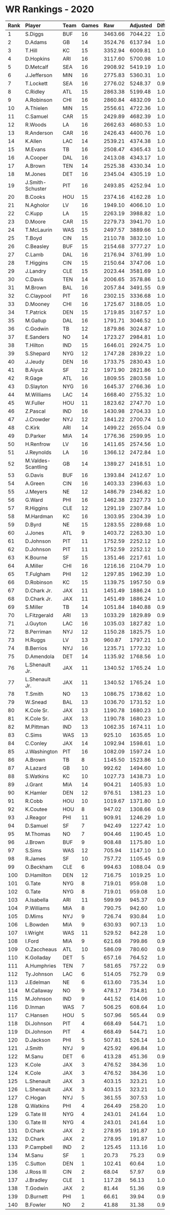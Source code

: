 # WR Rankings - 2020

| Rank | Player             | Team | Games | Raw     | Adjusted | Difficulty | Avg/Game | Typical | Consistency    | Trend    |
| :----| :------------------| :----| :-----| :-------| :--------| :----------| :--------| :-------| :--------------| :--------|
| 1    | S.Diggs            | BUF  | 16    | 3463.66 | 7044.22  | 1.017      | 440.26   | 453.19  | 10/1/5         | +78.6%   |
| 2    | D.Adams            | GB   | 14    | 3524.76 | 6137.94  | 1.012      | 438.42   | 461.67  | 6/2/6          | +109.4%  |
| 3    | T.Hill             | KC   | 15    | 3352.94 | 6009.81  | 1.008      | 400.65   | 401.41  | 9/2/4          | +79.9%   |
| 4    | D.Hopkins          | ARI  | 16    | 3117.60 | 5700.98  | 1.000      | 356.31   | 365.31  | 8/1/7          | +117.1%  |
| 5    | D.Metcalf          | SEA  | 16    | 2908.92 | 5419.19  | 1.006      | 338.70   | 321.05  | 10/0/6         | +133.0%  |
| 6    | J.Jefferson        | MIN  | 16    | 2775.83 | 5360.31  | 1.009      | 335.02   | 326.96  | 7/1/8          | +143.6%  |
| 7    | T.Lockett          | SEA  | 16    | 2776.02 | 5248.37  | 0.996      | 328.02   | 286.95  | 11/0/5         | +219.0%  |
| 8    | C.Ridley           | ATL  | 15    | 2863.38 | 5199.48  | 1.014      | 346.63   | 360.28  | 7/2/6          | +94.9%   |
| 9    | A.Robinson         | CHI  | 16    | 2860.84 | 4832.09  | 1.014      | 302.01   | 313.72  | 9/0/7          | +85.2%   |
| 10   | A.Thielen          | MIN  | 15    | 2556.61 | 4722.36  | 1.010      | 314.82   | 300.40  | 8/0/7          | +163.6%  |
| 11   | C.Samuel           | CAR  | 15    | 2429.89 | 4682.39  | 1.007      | 312.16   | 304.92  | 8/0/7          | +115.4%  |
| 12   | R.Woods            | LA   | 16    | 2662.63 | 4680.53  | 1.004      | 292.53   | 274.73  | 7/0/9          | +99.1%   |
| 13   | R.Anderson         | CAR  | 16    | 2426.43 | 4400.76  | 1.008      | 275.05   | 290.13  | 8/0/8          | +90.6%   |
| 14   | K.Allen            | LAC  | 14    | 2539.21 | 4374.38  | 1.010      | 312.46   | 304.90  | 7/1/6          | +121.0%  |
| 15   | M.Evans            | TB   | 16    | 2508.47 | 4365.43  | 1.014      | 272.84   | 283.57  | 8/0/8          | +154.0%  |
| 16   | A.Cooper           | DAL  | 16    | 2413.08 | 4343.17  | 1.012      | 271.45   | 276.09  | 6/1/9          | +100.0%  |
| 17   | A.Brown            | TEN  | 14    | 2525.38 | 4330.34  | 1.018      | 309.31   | 299.10  | 6/1/7          | +114.8%  |
| 18   | M.Jones            | DET  | 16    | 2345.04 | 4305.19  | 1.005      | 269.07   | 314.79  | 11/0/5         | +180.1%  |
| 19   | J.Smith-Schuster   | PIT  | 16    | 2493.85 | 4252.94  | 1.011      | 265.81   | 280.24  | 7/1/8          | +117.5%  |
| 20   | B.Cooks            | HOU  | 15    | 2374.16 | 4162.28  | 1.011      | 277.49   | 263.42  | 8/2/5          | +159.6%  |
| 21   | N.Agholor          | LV   | 16    | 1949.10 | 4066.10  | 1.008      | 254.13   | 291.71  | 10/1/5         | +228.7%  |
| 22   | C.Kupp             | LA   | 15    | 2263.19 | 3988.82  | 1.005      | 265.92   | 263.67  | 9/0/6          | +110.2%  |
| 23   | D.Moore            | CAR  | 15    | 2279.73 | 3941.70  | 1.003      | 262.78   | 270.23  | 7/1/7          | +98.7%   |
| 24   | T.McLaurin         | WAS  | 15    | 2497.57 | 3889.66  | 1.012      | 259.31   | 263.99  | 5/2/8          | +77.1%   |
| 25   | T.Boyd             | CIN  | 15    | 2110.78 | 3832.10  | 1.012      | 255.47   | 229.21  | 7/0/8          | +200.8%  |
| 26   | C.Beasley          | BUF  | 15    | 2154.68 | 3777.27  | 1.002      | 251.82   | 231.19  | 8/1/6          | +173.1%  |
| 27   | C.Lamb             | DAL  | 16    | 2176.94 | 3761.99  | 1.001      | 235.12   | 249.47  | 10/0/6         | +91.3%   |
| 28   | T.Higgins          | CIN  | 15    | 2150.64 | 3747.06  | 1.010      | 249.80   | 278.90  | 10/0/5         | +136.7%  |
| 29   | J.Landry           | CLE  | 15    | 2023.44 | 3581.69  | 1.007      | 238.78   | 243.59  | 9/1/5          | +111.6%  |
| 30   | C.Davis            | TEN  | 14    | 2006.65 | 3578.86  | 1.017      | 255.63   | 286.16  | 8/0/6          | +174.5%  |
| 31   | M.Brown            | BAL  | 16    | 2057.84 | 3491.55  | 0.993      | 218.22   | 245.38  | 9/2/5          | +112.0%  |
| 32   | C.Claypool         | PIT  | 16    | 2302.15 | 3336.68  | 1.008      | 208.54   | 202.73  | 7/2/7          | +170.5%  |
| 33   | D.Mooney           | CHI  | 16    | 1725.67 | 3188.05  | 1.002      | 199.25   | 225.31  | 11/0/5         | +134.4%  |
| 34   | T.Patrick          | DEN  | 15    | 1719.85 | 3167.57  | 1.019      | 211.17   | 233.68  | 10/1/4         | +165.7%  |
| 35   | M.Gallup           | DAL  | 16    | 1791.71 | 3046.52  | 1.002      | 190.41   | 182.05  | 8/1/7          | +198.1%  |
| 36   | C.Godwin           | TB   | 12    | 1879.86 | 3024.87  | 1.012      | 252.07   | 278.81  | 6/3/3          | +96.3%   |
| 37   | E.Sanders          | NO   | 14    | 1723.27 | 2984.81  | 1.009      | 213.20   | 219.75  | 6/2/6          | +142.1%  |
| 38   | T.Hilton           | IND  | 15    | 1646.01 | 2924.75  | 1.011      | 194.98   | 181.40  | 8/0/7          | +135.5%  |
| 39   | S.Shepard          | NYG  | 12    | 1747.28 | 2839.22  | 1.016      | 236.60   | 229.97  | 6/0/6          | +144.0%  |
| 40   | J.Jeudy            | DEN  | 16    | 1733.75 | 2830.43  | 1.012      | 176.90   | 191.50  | 9/1/6          | +185.0%  |
| 41   | B.Aiyuk            | SF   | 12    | 1971.90 | 2821.86  | 1.008      | 235.16   | 239.12  | 4/3/5          | +139.6%  |
| 42   | R.Gage             | ATL  | 16    | 1809.55 | 2803.58  | 1.020      | 175.22   | 172.23  | 8/0/8          | +181.7%  |
| 43   | D.Slayton          | NYG  | 16    | 1645.37 | 2766.36  | 1.007      | 172.90   | 168.95  | 8/0/8          | +263.6%  |
| 44   | M.Williams         | LAC  | 14    | 1668.40 | 2755.32  | 1.016      | 196.81   | 176.95  | 7/0/7          | +280.5%  |
| 45   | W.Fuller           | HOU  | 11    | 1823.62 | 2747.70  | 1.011      | 249.79   | 235.38  | 3/2/6          | INACTIVE |
| 46   | Z.Pascal           | IND  | 16    | 1430.98 | 2704.33  | 1.012      | 169.02   | 155.60  | 7/2/7          | +200.4%  |
| 47   | J.Crowder          | NYJ  | 12    | 1841.22 | 2700.74  | 1.012      | 225.06   | 237.06  | 6/0/6          | +203.7%  |
| 48   | C.Kirk             | ARI  | 14    | 1499.22 | 2655.04  | 0.997      | 189.65   | 195.82  | 8/1/5          | +182.8%  |
| 49   | D.Parker           | MIA  | 14    | 1776.36 | 2599.95  | 1.017      | 185.71   | 185.94  | 5/2/7          | +105.3%  |
| 50   | H.Renfrow          | LV   | 16    | 1411.65 | 2574.56  | 1.009      | 160.91   | 161.04  | 7/3/6          | +84.8%   |
| 51   | J.Reynolds         | LA   | 16    | 1366.12 | 2472.84  | 1.003      | 154.55   | 181.18  | 11/0/5         | +135.6%  |
| 52   | M.Valdes-Scantling | GB   | 14    | 1389.27 | 2418.51  | 1.011      | 172.75   | 183.45  | 7/1/6          | +427.6%  |
| 53   | G.Davis            | BUF  | 16    | 1393.84 | 2412.67  | 1.010      | 150.79   | 146.29  | 8/0/8          | +290.3%  |
| 54   | A.Green            | CIN  | 16    | 1403.33 | 2396.63  | 1.011      | 149.79   | 154.12  | 9/0/7          | +534.1%  |
| 55   | J.Meyers           | NE   | 12    | 1486.79 | 2346.82  | 1.012      | 195.57   | 199.21  | 6/2/4          | +137.9%  |
| 56   | G.Ward             | PHI  | 16    | 1462.38 | 2327.73  | 1.021      | 145.48   | 140.44  | 10/0/6         | +263.4%  |
| 57   | R.Higgins          | CLE  | 12    | 1291.19 | 2307.84  | 1.012      | 192.32   | 209.43  | 6/2/4          | +196.4%  |
| 58   | M.Hardman          | KC   | 16    | 1303.95 | 2304.39  | 1.009      | 144.02   | 167.19  | 10/2/4         | +200.9%  |
| 59   | D.Byrd             | NE   | 15    | 1283.55 | 2289.68  | 1.006      | 152.65   | 126.47  | 6/2/7          | +263.4%  |
| 60   | J.Jones            | ATL  | 9     | 1403.72 | 2263.30  | 1.008      | 251.48   | 232.43  | 3/1/5          | INACTIVE |
| 61   | D.Johnson          | PIT  | 11    | 1752.59 | 2252.12  | 1.018      | 204.74   | 204.74  | None/None/None | None     |
| 62   | D.Johnson          | PIT  | 11    | 1752.59 | 2252.12  | 1.018      | 204.74   | 204.74  | None/None/None | None     |
| 63   | K.Bourne           | SF   | 15    | 1351.46 | 2217.61  | 1.008      | 147.84   | 157.59  | 9/1/5          | +103.9%  |
| 64   | A.Miller           | CHI  | 16    | 1216.16 | 2104.79  | 1.018      | 131.55   | 123.02  | 9/0/7          | +191.1%  |
| 65   | T.Fulgham          | PHI  | 12    | 1297.85 | 1962.39  | 1.014      | 163.53   | 167.10  | 7/0/5          | +513.9%  |
| 66   | D.Robinson         | KC   | 15    | 1139.75 | 1957.50  | 0.996      | 130.50   | 130.55  | 6/3/6          | +173.9%  |
| 67   | D.Chark Jr.        | JAX  | 11    | 1451.49 | 1886.24  | 1.009      | 171.48   | 150.83  | 6/1/6          | +167.0%  |
| 68   | D.Chark Jr.        | JAX  | 11    | 1451.49 | 1886.24  | 1.009      | 171.48   | 150.83  | 6/1/6          | +167.0%  |
| 69   | S.Miller           | TB   | 14    | 1051.84 | 1840.88  | 0.996      | 131.49   | 115.34  | 8/0/6          | +538.8%  |
| 70   | L.Fitzgerald       | ARI  | 13    | 1033.29 | 1829.89  | 0.990      | 140.76   | 142.89  | 5/1/7          | +149.0%  |
| 71   | J.Guyton           | LAC  | 16    | 1035.03 | 1827.82  | 1.011      | 114.24   | 97.31   | 7/0/9          | +235.7%  |
| 72   | B.Perriman         | NYJ  | 12    | 1150.28 | 1825.75  | 1.012      | 152.15   | 145.97  | 7/1/4          | +245.8%  |
| 73   | H.Ruggs            | LV   | 13    | 960.87  | 1797.21  | 1.010      | 138.25   | 106.07  | 6/0/7          | +261.4%  |
| 74   | B.Berrios          | NYJ  | 16    | 1235.71 | 1772.32  | 1.001      | 110.77   | 122.56  | 10/1/5         | +671.4%  |
| 75   | D.Amendola         | DET  | 14    | 1135.92 | 1768.56  | 1.009      | 126.33   | 115.82  | 7/0/7          | +129.5%  |
| 76   | L.Shenault Jr.     | JAX  | 11    | 1340.52 | 1765.24  | 1.014      | 160.48   | 100.79  | 8/0/6          | +140.7%  |
| 77   | L.Shenault Jr.     | JAX  | 11    | 1340.52 | 1765.24  | 1.014      | 160.48   | 100.79  | 8/0/6          | +140.7%  |
| 78   | T.Smith            | NO   | 13    | 1086.75 | 1738.62  | 1.008      | 133.74   | 119.71  | 6/0/7          | +310.3%  |
| 79   | W.Snead            | BAL  | 13    | 1036.70 | 1731.52  | 1.006      | 133.19   | 116.61  | 7/2/4          | +355.6%  |
| 80   | K.Cole Sr.         | JAX  | 13    | 1190.78 | 1680.23  | 1.003      | 129.25   | 129.25  | None/None/None | None     |
| 81   | K.Cole Sr.         | JAX  | 13    | 1190.78 | 1680.23  | 1.003      | 129.25   | 129.25  | None/None/None | None     |
| 82   | M.Pittman          | IND  | 13    | 1062.35 | 1674.11  | 1.021      | 128.78   | 114.47  | 6/1/6          | +184.6%  |
| 83   | C.Sims             | WAS  | 13    | 925.10  | 1635.65  | 1.019      | 125.82   | 119.79  | 6/1/6          | +343.5%  |
| 84   | C.Conley           | JAX  | 14    | 1092.94 | 1598.61  | 1.017      | 114.19   | 98.63   | 5/2/7          | +161.5%  |
| 85   | J.Washington       | PIT  | 16    | 1082.09 | 1597.24  | 1.013      | 99.83    | 109.36  | 10/0/6         | +390.0%  |
| 86   | A.Brown            | TB   | 8     | 1145.50 | 1523.86  | 1.011      | 190.48   | 200.40  | 4/1/3          | +197.1%  |
| 87   | A.Lazard           | GB   | 10    | 992.62  | 1494.60  | 1.012      | 149.46   | 123.54  | 4/1/5          | +183.0%  |
| 88   | S.Watkins          | KC   | 10    | 1027.73 | 1438.73  | 1.011      | 143.87   | 133.42  | 4/1/5          | +139.4%  |
| 89   | J.Grant            | MIA  | 14    | 904.21  | 1405.93  | 1.014      | 100.42   | 85.28   | 5/1/8          | +144.7%  |
| 90   | K.Hamler           | DEN  | 12    | 976.51  | 1381.23  | 1.019      | 115.10   | 121.39  | 6/0/6          | +244.2%  |
| 91   | R.Cobb             | HOU  | 10    | 1019.67 | 1371.80  | 1.003      | 137.18   | 119.02  | 4/1/5          | INACTIVE |
| 92   | K.Coutee           | HOU  | 8     | 947.02  | 1308.66  | 0.998      | 163.58   | 183.47  | 5/0/3          | +173.9%  |
| 93   | J.Reagor           | PHI  | 11    | 909.91  | 1246.29  | 1.005      | 113.30   | 112.08  | 5/1/5          | +94.0%   |
| 94   | D.Samuel           | SF   | 7     | 942.49  | 1227.42  | 1.006      | 175.35   | 164.78  | 3/1/3          | INACTIVE |
| 95   | M.Thomas           | NO   | 7     | 904.46  | 1190.45  | 1.016      | 170.06   | 177.06  | 4/0/3          | INACTIVE |
| 96   | J.Brown            | BUF  | 9     | 908.48  | 1175.80  | 1.011      | 130.64   | 121.41  | 3/1/5          | +274.5%  |
| 97   | S.Sims             | WAS  | 12    | 705.94  | 1147.10  | 1.018      | 95.59    | 99.77   | 6/0/6          | +382.9%  |
| 98   | R.James            | SF   | 10    | 757.72  | 1105.45  | 0.991      | 110.55   | 74.10   | 5/0/5          | +1324.1% |
| 99   | O.Beckham          | CLE  | 6     | 994.63  | 1088.04  | 0.992      | 181.34   | 175.84  | 3/0/3          | INACTIVE |
| 100  | D.Hamilton         | DEN  | 12    | 716.75  | 1019.25  | 1.011      | 84.94    | 102.04  | 9/0/3          | +468.9%  |
| 101  | G.Tate             | NYG  | 8     | 719.01  | 959.08   | 1.020      | 119.89   | 119.89  | None/None/None | None     |
| 102  | G.Tate             | NYG  | 8     | 719.01  | 959.08   | 1.020      | 119.89   | 119.89  | None/None/None | None     |
| 103  | A.Isabella         | ARI  | 11    | 599.99  | 945.37   | 0.989      | 85.94    | 73.91   | 6/1/4          | INACTIVE |
| 104  | P.Williams         | MIA  | 8     | 790.75  | 942.60   | 1.014      | 117.82   | 123.57  | 5/0/3          | INACTIVE |
| 105  | D.Mims             | NYJ  | 9     | 726.74  | 930.84   | 1.021      | 103.43   | 115.64  | 5/0/4          | +157.4%  |
| 106  | L.Bowden           | MIA  | 9     | 630.93  | 907.13   | 1.016      | 100.79   | 99.75   | 5/0/4          | +1026.5% |
| 107  | I.Wright           | WAS  | 11    | 529.52  | 842.28   | 1.004      | 76.57    | 79.07   | 6/1/4          | +294.2%  |
| 108  | I.Ford             | MIA  | 9     | 621.68  | 799.86   | 0.995      | 88.87    | 79.36   | 3/2/4          | +113.5%  |
| 109  | O.Zaccheaus        | ATL  | 10    | 586.09  | 780.60   | 0.997      | 78.06    | 69.94   | 7/0/3          | INACTIVE |
| 110  | K.Golladay         | DET  | 5     | 657.16  | 764.52   | 1.011      | 152.90   | 171.08  | 2/1/2          | INACTIVE |
| 111  | A.Humphries        | TEN  | 7     | 581.65  | 757.22   | 0.994      | 108.17   | 103.15  | 3/0/4          | INACTIVE |
| 112  | Ty.Johnson         | LAC  | 6     | 514.05  | 752.79   | 0.990      | 125.46   | 150.62  | 4/0/2          | +208.5%  |
| 113  | J.Edelman          | NE   | 6     | 613.60  | 735.34   | 1.021      | 122.56   | 132.62  | 4/0/2          | INACTIVE |
| 114  | M.Callaway         | NO   | 9     | 478.17  | 734.81   | 1.011      | 81.65    | 56.63   | 5/0/4          | +1198.2% |
| 115  | M.Johnson          | IND  | 9     | 441.52  | 614.06   | 1.002      | 68.23    | 48.88   | 3/1/5          | +702.0%  |
| 116  | D.Inman            | WAS  | 7     | 506.25  | 608.64   | 1.002      | 86.95    | 80.38   | 4/0/3          | INACTIVE |
| 117  | C.Hansen           | HOU  | 5     | 507.96  | 565.44   | 0.996      | 113.09   | 103.19  | 2/0/3          | N/A      |
| 118  | Di.Johnson         | PIT  | 4     | 668.49  | 544.71   | 1.018      | 136.18   | 136.43  | 5/2/8          | +171.5%  |
| 119  | Di.Johnson         | PIT  | 4     | 668.49  | 544.71   | 1.018      | 136.18   | 136.43  | 5/2/8          | +171.5%  |
| 120  | D.Jackson          | PHI  | 5     | 507.81  | 526.14   | 1.000      | 105.23   | 100.49  | 2/0/3          | N/A      |
| 121  | J.Smith            | NYJ  | 9     | 425.92  | 496.84   | 1.022      | 55.20    | 58.33   | 6/0/3          | +718.9%  |
| 122  | M.Sanu             | DET  | 6     | 413.28  | 451.36   | 0.996      | 75.23    | 67.45   | 2/1/4          | +111.9%  |
| 123  | K.Cole             | JAX  | 3     | 476.52  | 384.36   | 1.003      | 128.12   | 166.04  | 10/0/6         | +260.1%  |
| 124  | K.Cole             | JAX  | 3     | 476.52  | 384.36   | 1.003      | 128.12   | 166.04  | 10/0/6         | +260.1%  |
| 125  | L.Shenault         | JAX  | 3     | 403.15  | 323.21   | 1.014      | 107.74   | 107.74  | None/None/None | None     |
| 126  | L.Shenault         | JAX  | 3     | 403.15  | 323.21   | 1.014      | 107.74   | 107.74  | None/None/None | None     |
| 127  | C.Hogan            | NYJ  | 5     | 361.55  | 307.53   | 1.004      | 61.51    | 48.77   | 2/1/2          | INACTIVE |
| 128  | Q.Watkins          | PHI  | 4     | 264.49  | 258.20   | 1.015      | 64.55    | 79.18   | 2/0/2          | N/A      |
| 129  | G.Tate III         | NYG  | 4     | 243.01  | 241.64   | 1.020      | 60.41    | 109.53  | 4/2/6          | +92.4%   |
| 130  | G.Tate III         | NYG  | 4     | 243.01  | 241.64   | 1.020      | 60.41    | 109.53  | 4/2/6          | +92.4%   |
| 131  | D.Chark            | JAX  | 2     | 278.95  | 191.87   | 1.009      | 95.94    | 95.94   | None/None/None | None     |
| 132  | D.Chark            | JAX  | 2     | 278.95  | 191.87   | 1.009      | 95.94    | 95.94   | None/None/None | None     |
| 133  | P.Campbell         | IND  | 2     | 125.45  | 113.16   | 1.039      | 56.58    | 56.58   | 1/0/1          | INACTIVE |
| 134  | M.Sanu             | SF   | 1     | 20.73   | 75.23    | 0.996      | 75.23    | 67.45   | 2/1/4          | +111.9%  |
| 135  | C.Sutton           | DEN  | 1     | 102.41  | 60.64    | 1.050      | 60.64    | 60.64   | 0/1/0          | INACTIVE |
| 136  | J.Ross III         | CIN  | 2     | 68.04   | 57.97    | 0.993      | 28.99    | 28.99   | 1/0/1          | INACTIVE |
| 137  | J.Bradley          | CLE  | 1     | 117.28  | 56.13    | 1.014      | 56.13    | 56.13   | 0/1/0          | N/A      |
| 138  | T.Godwin           | JAX  | 2     | 81.44   | 51.36    | 0.992      | 25.68    | 25.68   | 1/0/1          | N/A      |
| 139  | D.Burnett          | PHI  | 1     | 66.61   | 39.94    | 0.988      | 39.94    | 39.94   | 0/1/0          | INACTIVE |
| 140  | B.Fowler           | NO   | 2     | 41.88   | 31.38    | 0.992      | 15.69    | 15.69   | 1/0/1          | INACTIVE |

